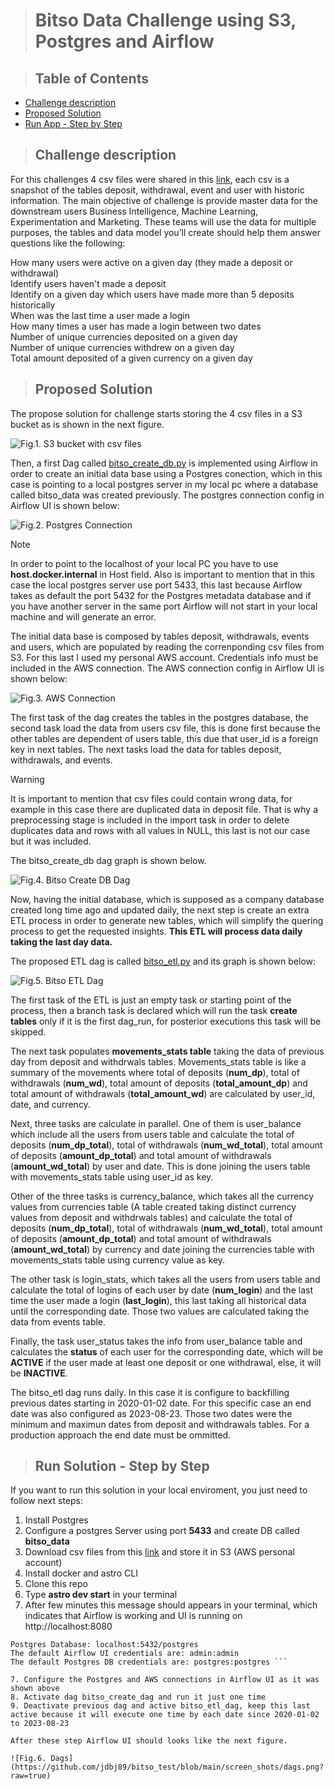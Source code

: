 > # Bitso Data Challenge using S3, Postgres and Airflow

> ## Table of Contents
* [Challenge description](#challenge-description)
* [Proposed Solution](#proposed-solution)
* [Run App - Step by Step](#run-solution---step-by-step)


> ## Challenge description

For this challenges 4 csv files were shared in this [link](https://drive.google.com/drive/folders/18cIw7TWMCrrN6MgfrKmD4IrSWsyltjfx), each csv is a snapshot of the tables deposit, withdrawal, event and user with historic information. 
The main objective of challenge is provide master data for the downstream users Business Intelligence, Machine Learning, Experimentation and Marketing. 
These teams will use the data for multiple purposes, the tables and data model you’ll create should help them answer questions like the following:


How many users were active on a given day (they made a deposit or withdrawal)  
Identify users haven't made a deposit  
Identify on a given day which users have made more than 5 deposits historically  
When was the last time a user made a login  
How many times a user has made a login between two dates  
Number of unique currencies deposited on a given day  
Number of unique currencies withdrew on a given day  
Total amount deposited of a given currency on a given day  

> ## Proposed Solution

The propose solution for challenge starts storing the 4 csv files in a S3 bucket as is shown in the next figure. 

![Fig.1. S3 bucket with csv files](https://github.com/jdbj89/bitso_test/blob/main/screen_shots/input_bucket.png?raw=true)

Then, a first Dag called [bitso_create_db.py](https://github.com/jdbj89/bitso_test/blob/main/dags/bitso_create_db.py) is implemented using Airflow in order to create an initial data base using a Postgres conection, which in this case is pointing to a local postgres server in my local pc where a database called bitso_data was created previously. The postgres connection config in Airflow UI is shown below:  

![Fig.2. Postgres Connection](https://github.com/jdbj89/bitso_test/blob/main/screen_shots/postgres_conn.png?raw=true)

>[!NOTE]
>In order to point to the localhost of your local PC you have to use **host.docker.internal** in Host field. Also is important to mention that in this case the local postgres server use port 5433, this last because Airflow takes as default the port 5432 for the Postgres metadata database and if you have another server in the same port Airflow will not start in your local machine and will generate an error.

The initial data base is composed by tables deposit, withdrawals, events and users, which are populated by reading the correnponding csv files from S3. For this last I used my personal AWS account. Credentials info must be included in the AWS connection. The AWS connection config in Airflow UI is shown below:  

![Fig.3. AWS Connection](https://github.com/jdbj89/bitso_test/blob/main/screen_shots/aws_conn.png?raw=true)

The first task of the dag creates the tables in the postgres database, the second task load the data from users csv file, this is done first because the other tables are dependent of users table, this due that user_id is a foreign key in next tables. The next tasks load the data for tables deposit, withdrawals, and events.

>[!WARNING]
>It is important to mention that csv files could contain wrong data, for example in this case there are duplicated data in deposit file. That is why a preprocessing stage is included in the import task in order to delete duplicates data and rows with all values in NULL, this last is not our case but it was included.


The bitso_create_db dag graph is shown below.  

![Fig.4. Bitso Create DB Dag](https://github.com/jdbj89/bitso_test/blob/main/screen_shots/bitso_create_db.png?raw=true)

Now, having the initial database, which is supposed as a company database created long time ago and updated daily, the next step is create an extra ETL process in order to generate new tables, which will simplify the quering process to get the requested insights. **This ETL will process data daily taking the last day data.**  

The proposed ETL dag is called [bitso_etl.py](https://github.com/jdbj89/bitso_test/blob/main/dags/bitso_etl.py) and its graph is shown below:  

![Fig.5. Bitso ETL Dag](https://github.com/jdbj89/bitso_test/blob/main/screen_shots/bitso_etl.png?raw=true)

The first task of the ETL is just an empty task or starting point of the process, then a branch task is declared which will run the task **create tables** only if it is the first dag_run, for posterior executions this task will be skipped. 

The next task populates **movements_stats table** taking the data of previous day from deposit and withdrwals tables. Movements_stats table is like a summary of the movements where total of deposits (**num_dp**), total of withdrawals (**num_wd**), total amount of deposits (**total_amount_dp**) and total amount of withdrawals (**total_amount_wd**) are calculated by user_id, date, and currency.

Next, three tasks are calculate in parallel. One of them is user_balance which include all the users from users table and calculate the total of deposits (**num_dp_total**), total of withdrawals (**num_wd_total**), total amount of deposits (**amount_dp_total**) and total amount of withdrawals (**amount_wd_total**) by user and date. This is done joining the users table with movements_stats table using user_id as key. 

Other of the three tasks is currency_balance, which takes all the currency values from currencies table (A table created taking distinct currency values from deposit and withdrwals tables) and calculate the total of deposits (**num_dp_total**), total of withdrawals (**num_wd_total**), total amount of deposits (**amount_dp_total**) and total amount of withdrawals (**amount_wd_total**) by currency and date joining the currencies table with movements_stats table using currency value as key. 

The other task is login_stats, which takes all the users from users table and calculate the total of logins of each user by date (**num_login**) and the last time the user made a login (**last_login**), this last taking all historical data until the corresponding date. Those two values are calculated taking the data from events table. 

Finally, the task user_status takes the info from user_balance table and calculates the **status** of each user for the corresponding date, which will be **ACTIVE** if the user made at least one deposit or one withdrawal, else, it will be **INACTIVE**.

The bitso_etl dag runs daily. In this case it is configure to backfilling previous dates starting in 2020-01-02 date. For this specific case an end date was also configured as 2023-08-23. Those two dates were the minimum and maximun dates from deposit and withdrawals tables. For a production approach the end date must be ommitted.


> ## Run Solution - Step by Step

If you want to run this solution in your local enviroment, you just need to follow next steps:

1. Install Postgres
2. Configure a postgres Server using port **5433** and create DB called **bitso_data**
3. Download csv files from this [link](https://drive.google.com/drive/folders/18cIw7TWMCrrN6MgfrKmD4IrSWsyltjfx) and store it in S3 (AWS personal account)
3. Install docker and astro CLI
4. Clone this repo
5. Type **astro dev start** in your terminal
6. After few minutes this message should appears in your terminal, which indicates that Airflow is working and UI is running on http://localhost:8080

```Airflow Webserver: http://localhost:8080  
Postgres Database: localhost:5432/postgres  
The default Airflow UI credentials are: admin:admin  
The default Postgres DB credentials are: postgres:postgres ```

7. Configure the Postgres and AWS connections in Airflow UI as it was shown above
8. Activate dag bitso_create_dag and run it just one time
9. Deactivate previous dag and active bitso_etl_dag, keep this last active because it will execute one time by each date since 2020-01-02 to 2023-08-23

After these step Airflow UI should looks like the next figure.

![Fig.6. Dags](https://github.com/jdbj89/bitso_test/blob/main/screen_shots/dags.png?raw=true)
